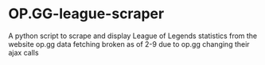 # OP.GG-league-scraper
A python script to scrape and display League of Legends statistics from the website op.gg
data fetching broken as of 2-9 due to op.gg changing their ajax calls
